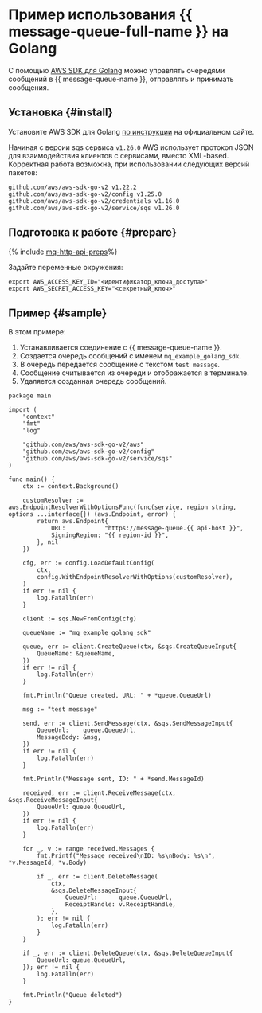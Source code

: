 # Пример использования {{ message-queue-full-name }} на Golang

С помощью [AWS SDK для Golang](https://aws.amazon.com/ru/sdk-for-go/) можно управлять очередями сообщений в {{ message-queue-name }}, отправлять и принимать сообщения.

## Установка {#install}

Установите AWS SDK для Golang [по инструкции](https://aws.amazon.com/ru/sdk-for-go/) на официальном сайте.

Начиная с версии sqs сервиса `v1.26.0` AWS использует протокол JSON для взаимодействия клиентов с сервисами, вместо XML-based.
Корректная работа возможна, при использовании следующих версий пакетов:
```
github.com/aws/aws-sdk-go-v2 v1.22.2
github.com/aws/aws-sdk-go-v2/config v1.25.0
github.com/aws/aws-sdk-go-v2/credentials v1.16.0
github.com/aws/aws-sdk-go-v2/service/sqs v1.26.0
```

## Подготовка к работе {#prepare}

{% include [mq-http-api-preps](../_includes_service/mq-http-api-preps-sdk.md)%}

Задайте переменные окружения:

```
export AWS_ACCESS_KEY_ID="<идентификатор_ключа_доступа>"
export AWS_SECRET_ACCESS_KEY="<секретный_ключ>"
```

## Пример {#sample}

В этом примере:

1. Устанавливается соединение с {{ message-queue-name }}.
1. Создается очередь сообщений с именем `mq_example_golang_sdk`.
1. В очередь передается сообщение с текстом `test message`.
1. Сообщение считывается из очереди и отображается в терминале.
1. Удаляется созданная очередь сообщений.

```golang
package main

import (
	"context"
	"fmt"
	"log"

	"github.com/aws/aws-sdk-go-v2/aws"
	"github.com/aws/aws-sdk-go-v2/config"
	"github.com/aws/aws-sdk-go-v2/service/sqs"
)

func main() {
	ctx := context.Background()

	customResolver := aws.EndpointResolverWithOptionsFunc(func(service, region string, options ...interface{}) (aws.Endpoint, error) {
		return aws.Endpoint{
			URL:           "https://message-queue.{{ api-host }}",
			SigningRegion: "{{ region-id }}",
		}, nil
	})

	cfg, err := config.LoadDefaultConfig(
		ctx,
		config.WithEndpointResolverWithOptions(customResolver),
	)
	if err != nil {
		log.Fatalln(err)
	}

	client := sqs.NewFromConfig(cfg)

	queueName := "mq_example_golang_sdk"

	queue, err := client.CreateQueue(ctx, &sqs.CreateQueueInput{
		QueueName: &queueName,
	})
	if err != nil {
		log.Fatalln(err)
	}

	fmt.Println("Queue created, URL: " + *queue.QueueUrl)

	msg := "test message"

	send, err := client.SendMessage(ctx, &sqs.SendMessageInput{
		QueueUrl:    queue.QueueUrl,
		MessageBody: &msg,
	})
	if err != nil {
		log.Fatalln(err)
	}

	fmt.Println("Message sent, ID: " + *send.MessageId)

	received, err := client.ReceiveMessage(ctx, &sqs.ReceiveMessageInput{
		QueueUrl: queue.QueueUrl,
	})
	if err != nil {
		log.Fatalln(err)
	}

	for _, v := range received.Messages {
		fmt.Printf("Message received\nID: %s\nBody: %s\n", *v.MessageId, *v.Body)

		if _, err := client.DeleteMessage(
			ctx,
			&sqs.DeleteMessageInput{
				QueueUrl:      queue.QueueUrl,
				ReceiptHandle: v.ReceiptHandle,
			},
		); err != nil {
			log.Fatalln(err)
		}
	}

	if _, err := client.DeleteQueue(ctx, &sqs.DeleteQueueInput{
		QueueUrl: queue.QueueUrl,
	}); err != nil {
		log.Fatalln(err)
	}

	fmt.Println("Queue deleted")
}
```
